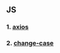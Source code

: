 ## JS

### 1. [axios](https://github.com/axios/axios)

### 2. [change-case](https://github.com/blakeembrey/change-case/tree/master/packages/camel-case#readme)
